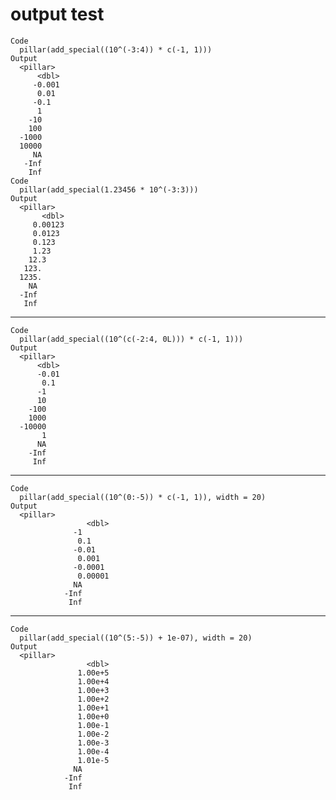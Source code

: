 # output test

    Code
      pillar(add_special((10^(-3:4)) * c(-1, 1)))
    Output
      <pillar>
          <dbl>
         -0.001
          0.01 
         -0.1  
          1    
        -10    
        100    
      -1000    
      10000    
         NA    
       -Inf    
        Inf    
    Code
      pillar(add_special(1.23456 * 10^(-3:3)))
    Output
      <pillar>
           <dbl>
         0.00123
         0.0123 
         0.123  
         1.23   
        12.3    
       123.     
      1235.     
        NA      
      -Inf      
       Inf      

---

    Code
      pillar(add_special((10^(c(-2:4, 0L))) * c(-1, 1)))
    Output
      <pillar>
          <dbl>
          -0.01
           0.1 
          -1   
          10   
        -100   
        1000   
      -10000   
           1   
          NA   
        -Inf   
         Inf   

---

    Code
      pillar(add_special((10^(0:-5)) * c(-1, 1)), width = 20)
    Output
      <pillar>
                     <dbl>
                  -1      
                   0.1    
                  -0.01   
                   0.001  
                  -0.0001 
                   0.00001
                  NA      
                -Inf      
                 Inf      

---

    Code
      pillar(add_special((10^(5:-5)) + 1e-07), width = 20)
    Output
      <pillar>
                     <dbl>
                   1.00e+5
                   1.00e+4
                   1.00e+3
                   1.00e+2
                   1.00e+1
                   1.00e+0
                   1.00e-1
                   1.00e-2
                   1.00e-3
                   1.00e-4
                   1.01e-5
                  NA      
                -Inf      
                 Inf      


